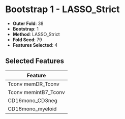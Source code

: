 # Bootstrap 1 - LASSO_Strict

- **Outer Fold**: 38
- **Bootstrap**: 1
- **Method**: LASSO_Strict
- **Fold Seed**: 79
- **Features Selected**: 4

## Selected Features

| Feature |
|---------|
| Tconv memDR_Tconv |
| Tconv memintB7_Tconv |
| CD16mono_CD3neg |
| CD16mono_myeloid |

